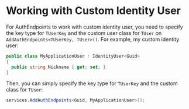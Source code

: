 # Working with Custom Identity User

For AuthEndpoints to work with custom identity user,
you need to specify the key type for `TUserKey` and the custom user class for `TUser` on `AddAuthEndpoints<TUserKey, TUser>()`.
For example, my custom identity user:

```cs
public class MyApplicationUser : IdentityUser<Guid>
{
  public string Nickname { get; set; }
}
```

Then, you can simply specify the key type for `TUserKey` and the custom class for `TUser`:

```cs
services.AddAuthEndpoints<Guid, MyApplicationUser>();
```